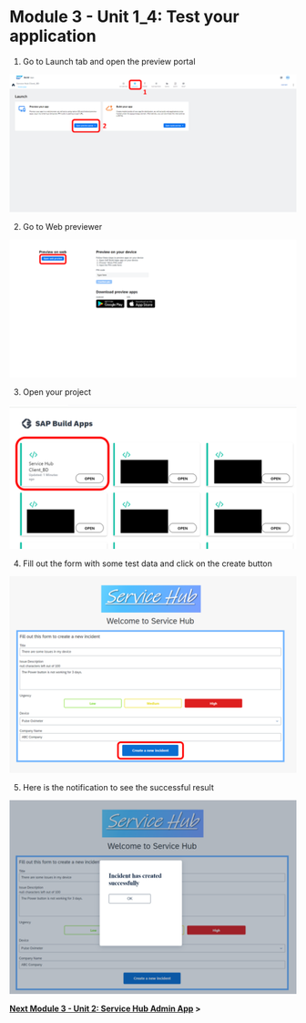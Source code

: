 # Module 3 - Unit 1_4: Test your application 

1. Go to Launch tab and open the preview portal 

![](../screenshots/Picture64.png)

2. Go to Web previewer

![](../screenshots/Picture65.png)

3. Open your project 

![](../screenshots/Picture66.png)

4. Fill out the form with some test data and click on the create button

![](../screenshots/Picture67.png)

5. Here is the notification to see the successful result

![](../screenshots/Picture68.png)



**[Next Module 3 - Unit 2: Service Hub Admin App](/documentation/SAP%20Build%20Apps/Service%20Hub%20Admin%20App/Readme.md) >**
